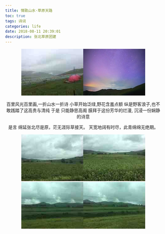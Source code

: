```yaml
---
title: 情致山水·草原天路
toc: true
tags: 诗词
categories: life
date: 2018-08-11 20:39:01
description: 张北草原团建
---
```

<script>
(function(){
    var bp = document.createElement('script');
    var curProtocol = window.location.protocol.split(':')[0];
    if (curProtocol === 'https') {
        bp.src = 'https://zz.bdstatic.com/linksubmit/push.js';        
    }
    else {
        bp.src = 'http://push.zhanzhang.baidu.com/push.js';
    }
    var s = document.getElementsByTagName("script")[0];
    s.parentNode.insertBefore(bp, s);
})();
</script>
<link href="http://cdn.bootcss.com/highlight.js/8.0/styles/monokai_sublime.min.css" rel="stylesheet">  
<script src="http://cdn.bootcss.com/highlight.js/8.0/highlight.min.js"></script>  
<script>hljs.initHighlightingOnLoad();</script>

<div align=center> 

![](/images/6EC38032-C743-4E01-90AE-0B55C5A65CA4.jpg)![](/images/A7C6948A-2272-4C92-BFBE-E5C0E538FE9B.jpg)

百里风光百里画,一折山水一折诗
小草开始泛绿,野花含羞点额
纵是野客浪子,也不敢践踏了这高贵与清纯
于是
只能静思高阁
膜拜于这份芳华的烂漫,
沉浸一份娴静的诗意

是言
绵延张北尽是原，茫无涯际草接天。
天宽地阔有时尽，此青绵绵无绝期。


![](/images/C9B5FE9F-85D9-4016-953D-82AC20A6DD69.jpg)![](/images/99F93590-8B78-4813-9EDA-763E9E568793.jpg)
![](/images/6934ED36-3785-412F-A4FD-A789B691CED7.jpg)![](/images/60962775-71C0-4D83-97EE-0CA51E2077CD.jpg)

</div>













